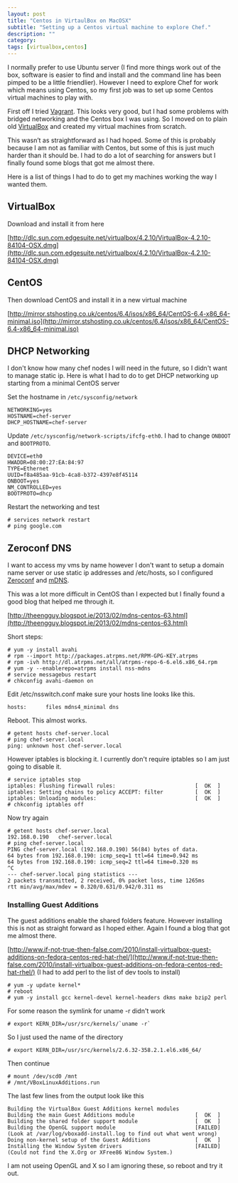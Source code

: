 ```yaml
---
layout: post
title: "Centos in VirtaulBox on MacOSX"
subtitle: "Setting up a Centos virtual machine to explore Chef."
description: ""
category: 
tags: [virtualbox,centos]
---
```


I normally prefer to use Ubuntu server (I find more things work out of the box, software is easier to find and install and the command line has been pimped to be a little friendlier). However I need to explore Chef for work which means using Centos, so my first job was to set up some Centos virtual machines to play with.

First off I tried [Vagrant](http://www.vagrantup.com/about.html). This looks very good, but I had some problems with bridged networking and the Centos box I was using. So I moved on to plain old [VirtualBox](https://virtualbox.org/) and created my virtual machines from scratch.

This wasn’t as straightforward as I had hoped.  Some of this is probably because I am not as familiar with Centos, but some of this is just much harder than it should be.  I had to do a lot of searching for answers but I finally found some blogs that got me almost there.

Here is a list of things I had to do to get my machines working the way I wanted them.

## VirtualBox

Download and install it from here 

[http://dlc.sun.com.edgesuite.net/virtualbox/4.2.10/VirtualBox-4.2.10-84104-OSX.dmg](http://dlc.sun.com.edgesuite.net/virtualbox/4.2.10/VirtualBox-4.2.10-84104-OSX.dmg)

## CentOS

Then download CentOS and install it in a new virtual machine

[http://mirror.stshosting.co.uk/centos/6.4/isos/x86_64/CentOS-6.4-x86_64-minimal.iso](http://mirror.stshosting.co.uk/centos/6.4/isos/x86_64/CentOS-6.4-x86_64-minimal.iso)

## DHCP Networking

I don't know how many chef nodes I will need in the future, so I didn't want to manage static ip.  Here is what I had to do to get DHCP networking up starting from a minimal CentOS server

Set the hostname in `/etc/sysconfig/network`

    NETWORKING=yes
    HOSTNAME=chef-server
    DHCP_HOSTNAME=chef-server

Update `/etc/sysconfig/network-scripts/ifcfg-eth0`.  I had to change `ONBOOT` and `BOOTPROTO`.

    DEVICE=eth0
    HWADDR=08:00:27:EA:84:97
    TYPE=Ethernet
    UUID=f8a485aa-91cb-4ca8-b372-4397e8f45114
    ONBOOT=yes
    NM_CONTROLLED=yes
    BOOTPROTO=dhcp

Restart the networking and test

    # services network restart
    # ping google.com

## Zeroconf DNS

I want to access my vms by name however I don't want to setup a domain name server or use static ip addresses and /etc/hosts, so I configured [Zeroconf](http://en.wikipedia.org/wiki/Zero_configuration_networking) and [mDNS](http://en.wikipedia.org/wiki/Multicast_DNS).

This was a lot more difficult in CentOS than I expected but I finally found a good blog that helped me through it.

[http://theengguy.blogspot.ie/2013/02/mdns-centos-63.html](http://theengguy.blogspot.ie/2013/02/mdns-centos-63.html)

Short steps:

    # yum -y install avahi
    # rpm --import http://packages.atrpms.net/RPM-GPG-KEY.atrpms
    # rpm -ivh http://dl.atrpms.net/all/atrpms-repo-6-6.el6.x86_64.rpm
    # yum -y --enablerepo=atrpms install nss-mdns
    # service messagebus restart
    # chkconfig avahi-daemon on

Edit /etc/nsswitch.conf make sure your hosts line looks like this.

    hosts:      files mdns4_minimal dns

Reboot.  This almost works.

    # getent hosts chef-server.local
    # ping chef-server.local
    ping: unknown host chef-server.local

However iptables is blocking it.  I currently don't require iptables so I am just going to disable it.

    # service iptables stop
    iptables: Flushing firewall rules:                         [  OK  ]
    iptables: Setting chains to policy ACCEPT: filter          [  OK  ]
    iptables: Unloading modules:                               [  OK  ]
    # chkconfig iptables off

Now try again

    # getent hosts chef-server.local
    192.168.0.190   chef-server.local
    # ping chef-server.local
    PING chef-server.local (192.168.0.190) 56(84) bytes of data.
    64 bytes from 192.168.0.190: icmp_seq=1 ttl=64 time=0.942 ms
    64 bytes from 192.168.0.190: icmp_seq=2 ttl=64 time=0.320 ms
    ^C
    --- chef-server.local ping statistics ---
    2 packets transmitted, 2 received, 0% packet loss, time 1265ms
    rtt min/avg/max/mdev = 0.320/0.631/0.942/0.311 ms

### Installing Guest Additions

The guest additions enable the shared folders feature.  However installing this is not as straight forward as I hoped either.  Again I found a blog that got me almost there.

[http://www.if-not-true-then-false.com/2010/install-virtualbox-guest-additions-on-fedora-centos-red-hat-rhel/](http://www.if-not-true-then-false.com/2010/install-virtualbox-guest-additions-on-fedora-centos-red-hat-rhel/) (I had to add perl to the list of dev tools to install)

    # yum -y update kernel*
    # reboot
    # yum -y install gcc kernel-devel kernel-headers dkms make bzip2 perl
    
For some reason the symlink for uname -r didn't work

    # export KERN_DIR=/usr/src/kernels/`uname -r`
    
So I just used the name of the directory

    # export KERN_DIR=/usr/src/kernels/2.6.32-358.2.1.el6.x86_64/
    
Then continue

    # mount /dev/scd0 /mnt
    # /mnt/VBoxLinuxAdditions.run

The last few lines from the output look like this

    Building the VirtualBox Guest Additions kernel modules
    Building the main Guest Additions module                   [  OK  ]
    Building the shared folder support module                  [  OK  ]
    Building the OpenGL support module                         [FAILED]
    (Look at /var/log/vboxadd-install.log to find out what went wrong)
    Doing non-kernel setup of the Guest Additions              [  OK  ]
    Installing the Window System drivers                       [FAILED]
    (Could not find the X.Org or XFree86 Window System.)

I am not useing OpenGL and X so I am ignoring these, so reboot and try it out.